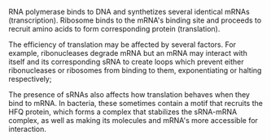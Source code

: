 RNA polymerase binds to DNA and synthetizes several identical mRNAs (transcription).
Ribosome binds to the mRNA's binding site and proceeds to recruit amino acids to form corresponding protein (translation). 

The efficiency of translation may be affected by several factors. For example, ribonucleases degrade mRNA but an mRNA may interact with itself and its corresponding sRNA to create loops which prevent either ribonucleases or ribosomes from binding to them, exponentiating or halting respectively; 

The presence of sRNAs also affects how translation behaves when they bind to mRNA. In bacteria, these sometimes contain a motif that recruits the HFQ protein, which forms a complex that stabilizes the sRNA-mRNA complex, as well as making its molecules and mRNA's more accessible for interaction.
